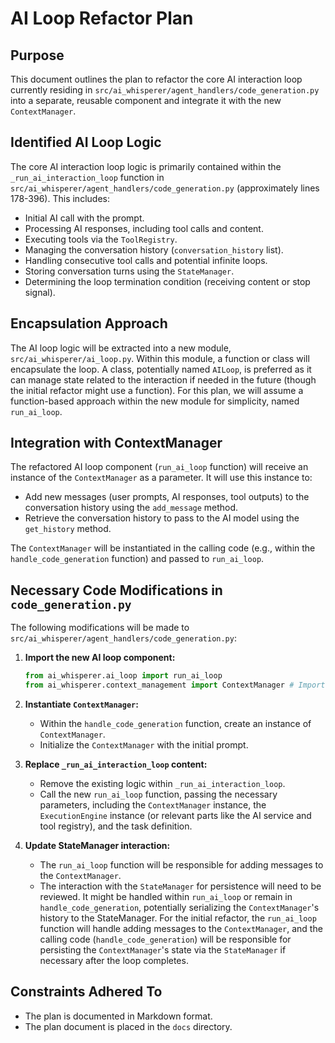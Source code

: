 # AI Loop Refactor Plan

## Purpose

This document outlines the plan to refactor the core AI interaction loop currently residing in `src/ai_whisperer/agent_handlers/code_generation.py` into a separate, reusable component and integrate it with the new `ContextManager`.

## Identified AI Loop Logic

The core AI interaction loop logic is primarily contained within the `_run_ai_interaction_loop` function in `src/ai_whisperer/agent_handlers/code_generation.py` (approximately lines 178-396). This includes:

- Initial AI call with the prompt.
- Processing AI responses, including tool calls and content.
- Executing tools via the `ToolRegistry`.
- Managing the conversation history (`conversation_history` list).
- Handling consecutive tool calls and potential infinite loops.
- Storing conversation turns using the `StateManager`.
- Determining the loop termination condition (receiving content or stop signal).

## Encapsulation Approach

The AI loop logic will be extracted into a new module, `src/ai_whisperer/ai_loop.py`. Within this module, a function or class will encapsulate the loop. A class, potentially named `AILoop`, is preferred as it can manage state related to the interaction if needed in the future (though the initial refactor might use a function). For this plan, we will assume a function-based approach within the new module for simplicity, named `run_ai_loop`.

## Integration with ContextManager

The refactored AI loop component (`run_ai_loop` function) will receive an instance of the `ContextManager` as a parameter. It will use this instance to:

- Add new messages (user prompts, AI responses, tool outputs) to the conversation history using the `add_message` method.
- Retrieve the conversation history to pass to the AI model using the `get_history` method.

The `ContextManager` will be instantiated in the calling code (e.g., within the `handle_code_generation` function) and passed to `run_ai_loop`.

## Necessary Code Modifications in `code_generation.py`

The following modifications will be made to `src/ai_whisperer/agent_handlers/code_generation.py`:

1. **Import the new AI loop component:**

    ```python
    from ai_whisperer.ai_loop import run_ai_loop
    from ai_whisperer.context_management import ContextManager # Import ContextManager
    ```

2. **Instantiate `ContextManager`:**
    - Within the `handle_code_generation` function, create an instance of `ContextManager`.
    - Initialize the `ContextManager` with the initial prompt.

3. **Replace `_run_ai_interaction_loop` content:**
    - Remove the existing logic within `_run_ai_interaction_loop`.
    - Call the new `run_ai_loop` function, passing the necessary parameters, including the `ContextManager` instance, the `ExecutionEngine` instance (or relevant parts like the AI service and tool registry), and the task definition.

4. **Update StateManager interaction:**
    - The `run_ai_loop` function will be responsible for adding messages to the `ContextManager`.
    - The interaction with the `StateManager` for persistence will need to be reviewed. It might be handled within `run_ai_loop` or remain in `handle_code_generation`, potentially serializing the `ContextManager`'s history to the StateManager. For the initial refactor, the `run_ai_loop` function will handle adding messages to the `ContextManager`, and the calling code (`handle_code_generation`) will be responsible for persisting the `ContextManager`'s state via the `StateManager` if necessary after the loop completes.

## Constraints Adhered To

- The plan is documented in Markdown format.
- The plan document is placed in the `docs` directory.

